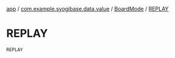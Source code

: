 [app](../../index.md) / [com.example.syogibase.data.value](../index.md) / [BoardMode](index.md) / [REPLAY](./-r-e-p-l-a-y.md)

# REPLAY

`REPLAY`